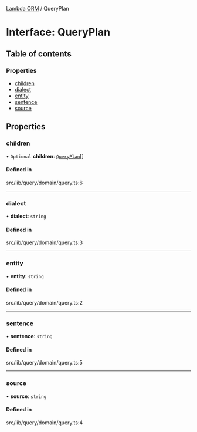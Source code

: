 [Lambda ORM](../README.md) / QueryPlan

# Interface: QueryPlan

## Table of contents

### Properties

- [children](QueryPlan.md#children)
- [dialect](QueryPlan.md#dialect)
- [entity](QueryPlan.md#entity)
- [sentence](QueryPlan.md#sentence)
- [source](QueryPlan.md#source)

## Properties

### children

• `Optional` **children**: [`QueryPlan`](QueryPlan.md)[]

#### Defined in

src/lib/query/domain/query.ts:6

___

### dialect

• **dialect**: `string`

#### Defined in

src/lib/query/domain/query.ts:3

___

### entity

• **entity**: `string`

#### Defined in

src/lib/query/domain/query.ts:2

___

### sentence

• **sentence**: `string`

#### Defined in

src/lib/query/domain/query.ts:5

___

### source

• **source**: `string`

#### Defined in

src/lib/query/domain/query.ts:4
